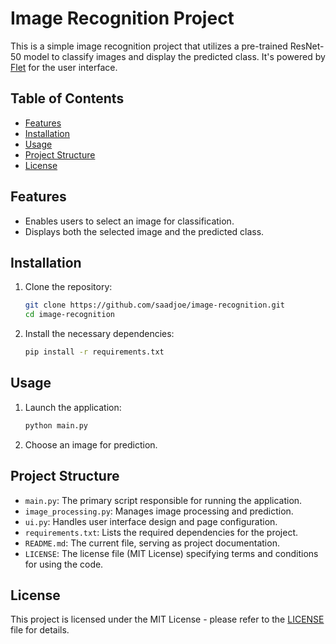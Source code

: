 # Image Recognition Project

This is a simple image recognition project that utilizes a pre-trained ResNet-50 model to classify images and display the predicted class. It's powered by [Flet](https://github.com/fletorg/flet) for the user interface.

## Table of Contents

- [Features](#features)
- [Installation](#installation)
- [Usage](#usage)
- [Project Structure](#project-structure)
- [License](#license)

## Features

- Enables users to select an image for classification.
- Displays both the selected image and the predicted class.

## Installation

1. Clone the repository:

   ```bash
   git clone https://github.com/saadjoe/image-recognition.git
   cd image-recognition
   ```

2. Install the necessary dependencies:

   ```bash
   pip install -r requirements.txt
   ```

## Usage

1. Launch the application:

   ```bash
   python main.py
   ```

2. Choose an image for prediction.

## Project Structure

- `main.py`: The primary script responsible for running the application.
- `image_processing.py`: Manages image processing and prediction.
- `ui.py`: Handles user interface design and page configuration.
- `requirements.txt`: Lists the required dependencies for the project.
- `README.md`: The current file, serving as project documentation.
- `LICENSE`: The license file (MIT License) specifying terms and conditions for using the code.

## License

This project is licensed under the MIT License - please refer to the [LICENSE](https://github.com/saadjoe/image-recognition/LICENSE) file for details.
